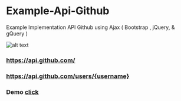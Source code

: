 # Example-Api-Github
Example Implementation API Github using Ajax  ( Bootstrap , jQuery, & gQuery )

![alt text](https://lamhotsimamora.github.io/Example-Api-Github/example-api-github.png)

### https://api.github.com/
### https://api.github.com/users/{username}

 
### Demo <a href="https://lamhotsimamora.github.io/Example-Api-Github/">click</a>

